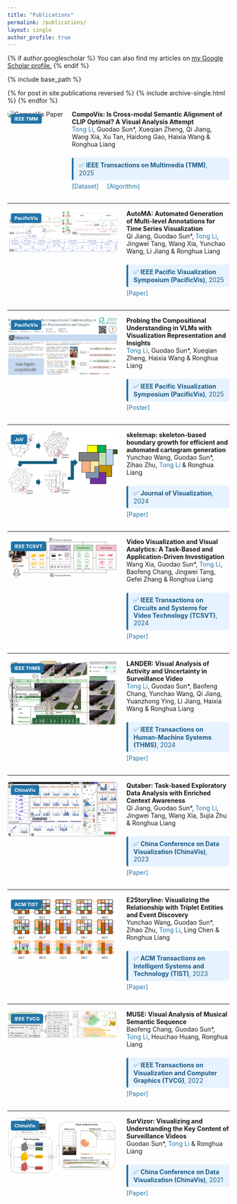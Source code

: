 ```yaml
---
title: "Publications"
permalink: /publications/
layout: single
author_profile: true
---
```


{% if author.googlescholar %}
  You can also find my articles on <u><a href="{{author.googlescholar}}">my Google Scholar profile</a>.</u>
{% endif %}

{% include base_path %}

{% for post in site.publications reversed %}
  {% include archive-single.html %}
{% endfor %}

<div style="display: flex; align-items: flex-start; margin-bottom: 30px;">
<div style="position: relative; flex-shrink: 0; margin-right: 20px;">
<img src="/images/CompoVis.png" alt="CompoVis Paper" width="250" style="border-radius: 8px;">
<div style="position: absolute; top: 8px; left: 8px; background-color: #2174A8; color: white; padding: 4px 8px; border-radius: 4px; font-size: 11px; font-weight: bold;">IEEE TMM</div>
</div>
<div style="flex: 1;">
<strong>CompoVis: Is Cross-modal Semantic Alignment of CLIP Optimal? A Visual Analysis Attempt</strong><br>
<span style="color: #2174A8;">Tong Li</span>, Guodao Sun*, Xueqian Zheng, Qi Jiang, Wang Xia, Xu Tan, Haidong Gao, Haixia Wang & Ronghua Liang<br><br>
<div style="background-color: #E6F3FF; border-left: 4px solid #2174A8; padding: 8px 12px; border-radius: 4px; margin: 5px 0; font-size: 14px; color: #1B5A87;">
✅ <strong>IEEE Transactions on Multimedia (TMM)</strong>, 2025
</div>
<a href="https://huggingface.co/datasets/guodaosun/CompoVIS" style="color: #2174A8; text-decoration: none; margin-right: 15px;">[Dataset]</a>
<a href="https://github.com/TongLi97/HERCSOM-layout" style="color: #2174A8; text-decoration: none;">[Algorithm]</a>
</div>
</div>

---

<div style="display: flex; align-items: flex-start; margin-bottom: 30px;">
<div style="position: relative; flex-shrink: 0; margin-right: 20px;">
<img src="/images/AutoMA.png" alt="AutoMA Paper" width="250" style="border-radius: 8px;">
<div style="position: absolute; top: 8px; left: 8px; background-color: #2174A8; color: white; padding: 4px 8px; border-radius: 4px; font-size: 11px; font-weight: bold;">PacificVis</div>
</div>
<div style="flex: 1;">
<strong>AutoMA: Automated Generation of Multi-level Annotations for Time Series Visualization</strong><br>
Qi Jiang, Guodao Sun*, <span style="color: #2174A8;">Tong Li</span>, Jingwei Tang, Wang Xia, Yunchao Wang, Li Jiang & Ronghua Liang<br><br>
<div style="background-color: #E6F3FF; border-left: 4px solid #2174A8; padding: 8px 12px; border-radius: 4px; margin: 5px 0; font-size: 14px; color: #1B5A87;">
✅ <strong>IEEE Pacific Visualization Symposium (PacificVis)</strong>, 2025
</div>
<a href="https://ieeexplore.ieee.org/document/11021060" style="color: #2174A8; text-decoration: none;">[Paper]</a>
</div>
</div>

---

<div style="display: flex; align-items: flex-start; margin-bottom: 30px;">
<div style="position: relative; flex-shrink: 0; margin-right: 20px;">
<img src="/images/PacificVis2025.png" alt="PacificVis2025 Paper" width="250" style="border-radius: 8px;">
<div style="position: absolute; top: 8px; left: 8px; background-color: #2174A8; color: white; padding: 4px 8px; border-radius: 4px; font-size: 11px; font-weight: bold;">PacificVis</div>
</div>
<div style="flex: 1;">
<strong>Probing the Compositional Understanding in VLMs with Visualization Representation and Insights</strong><br>
<span style="color: #2174A8;">Tong Li</span>, Guodao Sun*, Xueqian Zheng, Haixia Wang & Ronghua Liang<br><br>
<div style="background-color: #E6F3FF; border-left: 4px solid #2174A8; padding: 8px 12px; border-radius: 4px; margin: 5px 0; font-size: 14px; color: #1B5A87;">
✅ <strong>IEEE Pacific Visualization Symposium (PacificVis)</strong>, 2025
</div>
<a href="/files/PacificVis2025_Poster_A0.pdf" style="color: #2174A8; text-decoration: none;">[Poster]</a>
</div>
</div>

---

<div style="display: flex; align-items: flex-start; margin-bottom: 30px;">
<div style="position: relative; flex-shrink: 0; margin-right: 20px;">
<img src="/images/Skelemap.jpg" alt="Skelemap Paper" width="250" style="border-radius: 8px;">
<div style="position: absolute; top: 8px; left: 8px; background-color: #2174A8; color: white; padding: 4px 8px; border-radius: 4px; font-size: 11px; font-weight: bold;">JoV</div>
</div>
<div style="flex: 1;">
<strong>skelemap: skeleton-based boundary growth for efficient and automated cartogram generation</strong><br>
Yunchao Wang, Guodao Sun*, Zihao Zhu, <span style="color: #2174A8;">Tong Li</span> & Ronghua Liang<br><br>
<div style="background-color: #E6F3FF; border-left: 4px solid #2174A8; padding: 8px 12px; border-radius: 4px; margin: 5px 0; font-size: 14px; color: #1B5A87;">
✅ <strong>Journal of Visualization</strong>, 2024
</div>
<a href="https://link.springer.com/article/10.1007/s12650-024-01031-8" style="color: #2174A8; text-decoration: none;">[Paper]</a>
</div>
</div>

---

<div style="display: flex; align-items: flex-start; margin-bottom: 30px;">
<div style="position: relative; flex-shrink: 0; margin-right: 20px;">
<img src="/images/xia.png" alt="Video Visualization Paper" width="250" style="border-radius: 8px;">
<div style="position: absolute; top: 8px; left: 8px; background-color: #2174A8; color: white; padding: 4px 8px; border-radius: 4px; font-size: 11px; font-weight: bold;">IEEE TCSVT</div>
</div>
<div style="flex: 1;">
<strong>Video Visualization and Visual Analytics: A Task-Based and Application-Driven Investigation</strong><br>
Wang Xia, Guodao Sun*, <span style="color: #2174A8;">Tong Li</span>, Baofeng Chang, Jingwei Tang, Gefei Zhang & Ronghua Liang<br><br>
<div style="background-color: #E6F3FF; border-left: 4px solid #2174A8; padding: 8px 12px; border-radius: 4px; margin: 5px 0; font-size: 14px; color: #1B5A87;">
✅ <strong>IEEE Transactions on Circuits and Systems for Video Technology (TCSVT)</strong>, 2024
</div>
<a href="/files/xia.pdf" style="color: #2174A8; text-decoration: none;">[Paper]</a>
</div>
</div>

---

<div style="display: flex; align-items: flex-start; margin-bottom: 30px;">
<div style="position: relative; flex-shrink: 0; margin-right: 20px;">
<img src="/images/Lander.png" alt="LANDER Paper" width="250" style="border-radius: 8px;">
<div style="position: absolute; top: 8px; left: 8px; background-color: #2174A8; color: white; padding: 4px 8px; border-radius: 4px; font-size: 11px; font-weight: bold;">IEEE THMS</div>
</div>
<div style="flex: 1;">
<strong>LANDER: Visual Analysis of Activity and Uncertainty in Surveillance Video</strong><br>
<span style="color: #2174A8;">Tong Li</span>, Guodao Sun*, Baofeng Chang, Yunchao Wang, Qi Jiang, Yuanzhong Ying, Li Jiang, Haixia Wang & Ronghua Liang<br><br>
<div style="background-color: #E6F3FF; border-left: 4px solid #2174A8; padding: 8px 12px; border-radius: 4px; margin: 5px 0; font-size: 14px; color: #1B5A87;">
✅ <strong>IEEE Transactions on Human-Machine Systems (THMS)</strong>, 2024
</div>
<a href="https://ieeexplore.ieee.org/document/10570041" style="color: #2174A8; text-decoration: none;">[Paper]</a>
</div>
</div>

---

<div style="display: flex; align-items: flex-start; margin-bottom: 30px;">
<div style="position: relative; flex-shrink: 0; margin-right: 20px;">
<img src="/images/Qutaber.png" alt="Qutaber Paper" width="250" style="border-radius: 8px;">
<div style="position: absolute; top: 8px; left: 8px; background-color: #2174A8; color: white; padding: 4px 8px; border-radius: 4px; font-size: 11px; font-weight: bold;">ChinaVis</div>
</div>
<div style="flex: 1;">
<strong>Qutaber: Task-based Exploratory Data Analysis with Enriched Context Awareness</strong><br>
Qi Jiang, Guodao Sun*, <span style="color: #2174A8;">Tong Li</span>, Jingwei Tang, Wang Xia, Sujia Zhu & Ronghua Liang<br><br>
<div style="background-color: #E6F3FF; border-left: 4px solid #2174A8; padding: 8px 12px; border-radius: 4px; margin: 5px 0; font-size: 14px; color: #1B5A87;">
✅ <strong>China Conference on Data Visualization (ChinaVis)</strong>, 2023
</div>
<a href="https://link.springer.com/article/10.1007/s12650-024-00975-1" style="color: #2174A8; text-decoration: none;">[Paper]</a>
</div>
</div>

---

<div style="display: flex; align-items: flex-start; margin-bottom: 30px;">
<div style="position: relative; flex-shrink: 0; margin-right: 20px;">
<img src="/images/Storyline.png" alt="E2Storyline Paper" width="250" style="border-radius: 8px;">
<div style="position: absolute; top: 8px; left: 8px; background-color: #2174A8; color: white; padding: 4px 8px; border-radius: 4px; font-size: 11px; font-weight: bold;">ACM TIST</div>
</div>
<div style="flex: 1;">
<strong>E2Storyline: Visualizing the Relationship with Triplet Entities and Event Discovery</strong><br>
Yunchao Wang, Guodao Sun*, Zihao Zhu, <span style="color: #2174A8;">Tong Li</span>, Ling Chen & Ronghua Liang<br><br>
<div style="background-color: #E6F3FF; border-left: 4px solid #2174A8; padding: 8px 12px; border-radius: 4px; margin: 5px 0; font-size: 14px; color: #1B5A87;">
✅ <strong>ACM Transactions on Intelligent Systems and Technology (TIST)</strong>, 2023
</div>
<a href="/files/Storyline.pdf" style="color: #2174A8; text-decoration: none;">[Paper]</a>
</div>
</div>

---

<div style="display: flex; align-items: flex-start; margin-bottom: 30px;">
<div style="position: relative; flex-shrink: 0; margin-right: 20px;">
<img src="/images/MUSE.png" alt="MUSE Paper" width="250" style="border-radius: 8px;">
<div style="position: absolute; top: 8px; left: 8px; background-color: #2174A8; color: white; padding: 4px 8px; border-radius: 4px; font-size: 11px; font-weight: bold;">IEEE TVCG</div>
</div>
<div style="flex: 1;">
<strong>MUSE: Visual Analysis of Musical Semantic Sequence</strong><br>
Baofeng Chang, Guodao Sun*, <span style="color: #2174A8;">Tong Li</span>, Houchao Huang, Ronghua Liang<br><br>
<div style="background-color: #E6F3FF; border-left: 4px solid #2174A8; padding: 8px 12px; border-radius: 4px; margin: 5px 0; font-size: 14px; color: #1B5A87;">
✅ <strong>IEEE Transactions on Visualization and Computer Graphics (TVCG)</strong>, 2022
</div>
<a href="/files/MUSE.pdf" style="color: #2174A8; text-decoration: none;">[Paper]</a>
</div>
</div>

---

<div style="display: flex; align-items: flex-start; margin-bottom: 30px;">
<div style="position: relative; flex-shrink: 0; margin-right: 20px;">
<img src="/images/SurVizor.png" alt="SurVizor Paper" width="250" style="border-radius: 8px;">
<div style="position: absolute; top: 8px; left: 8px; background-color: #2174A8; color: white; padding: 4px 8px; border-radius: 4px; font-size: 11px; font-weight: bold;">ChinaVis</div>
</div>
<div style="flex: 1;">
<strong>SurVizor: Visualizing and Understanding the Key Content of Surveillance Videos</strong><br>
Guodao Sun*, <span style="color: #2174A8;">Tong Li</span> & Ronghua Liang<br><br>
<div style="background-color: #E6F3FF; border-left: 4px solid #2174A8; padding: 8px 12px; border-radius: 4px; margin: 5px 0; font-size: 14px; color: #1B5A87;">
✅ <strong>China Conference on Data Visualization (ChinaVis)</strong>, 2021
</div>
<a href="/files/SurVizor.pdf" style="color: #2174A8; text-decoration: none;">[Paper]</a>
</div>
</div>



